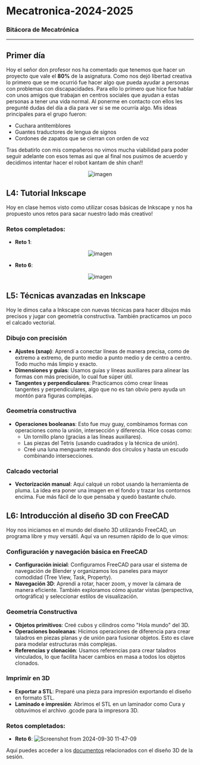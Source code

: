 # Mecatronica-2024-2025
### Bitácora de Mecatrónica
-------------------------------------------------------------
## Primer día
Hoy el señor don profesor nos ha comentado que tenemos que hacer un proyecto que vale el **80%** de la asignatura. Como nos dejó libertad creativa lo primero que se me ocurrió fue hacer algo que pueda ayudar a personas con problemas con discapacidades. Para ello lo primero que hice fue hablar con unos amigos que trabajan en centros sociales que ayudan a estas personas a tener una vida normal. Al ponerme en contacto con ellos les pregunté dudas del día a día para ver si se me ocurría algo. Mis ideas principales para el grupo fueron:

- Cuchara antitemblores
- Guantes traductores de lengua de signos
- Cordones de zapatos que se cierran con orden de voz

Tras debatirlo con mis compañeros no vimos mucha viabilidad para poder seguir adelante con esos temas asi que al final nos pusimos de acuerdo y decidimos intentar hacer el robot kantam de shin chan!!


<div align="center">
  <img src="https://github.com/user-attachments/assets/128acd29-ff4f-4f6f-bbd8-c0d0526493f2" alt="imagen">
</div>



## L4: Tutorial Inkscape
Hoy en clase hemos visto como utilizar cosas básicas de Inkscape y nos ha propuesto unos retos para sacar nuestro lado más creativo!


### Retos completados:
- **Reto 1**: 
<div align="center">
  <img src="https://github.com/user-attachments/assets/592dc438-32d7-4425-8b8e-dfb0d99c9c58" alt="imagen">
</div>

- **Reto 6**: 
<div align="center">
  <img src="https://github.com/user-attachments/assets/b4027637-2a07-4311-be16-e0aa1d9ba0a9" alt="imagen">
</div>

## L5: Técnicas avanzadas en Inkscape

Hoy le dimos caña a Inkscape con nuevas técnicas para hacer dibujos más precisos y jugar con geometría constructiva. También practicamos un poco el calcado vectorial.

### Dibujo con precisión
- **Ajustes (snap)**: Aprendí a conectar líneas de manera precisa, como de extremo a extremo, de punto medio a punto medio y de centro a centro. Todo mucho más limpio y exacto.
- **Dimensiones y guías**: Usamos guías y líneas auxiliares para alinear las formas con más precisión, lo cual fue súper útil.
- **Tangentes y perpendiculares**: Practicamos cómo crear líneas tangentes y perpendiculares, algo que no es tan obvio pero ayuda un montón para figuras complejas.

### Geometría constructiva
- **Operaciones booleanas**: Esto fue muy guay, combinamos formas con operaciones como la unión, intersección y diferencia. Hice cosas como:
  - Un tornillo plano (gracias a las líneas auxiliares).
  - Las piezas del Tetris (usando cuadrados y la técnica de unión).
  - Creé una luna menguante restando dos círculos y hasta un escudo combinando intersecciones.

### Calcado vectorial
- **Vectorización manual**: Aquí calqué un robot usando la herramienta de pluma. La idea era poner una imagen en el fondo y trazar los contornos encima. Fue más fácil de lo que pensaba y quedó bastante chulo.


## L6: Introducción al diseño 3D con FreeCAD

Hoy nos iniciamos en el mundo del diseño 3D utilizando FreeCAD, un programa libre y muy versátil. Aquí va un resumen rápido de lo que vimos:

### Configuración y navegación básica en FreeCAD
- **Configuración inicial**: Configuramos FreeCAD para usar el sistema de navegación de Blender y organizamos los paneles para mayor comodidad (Tree View, Task, Property).
- **Navegación 3D**: Aprendí a rotar, hacer zoom, y mover la cámara de manera eficiente. También exploramos cómo ajustar vistas (perspectiva, ortográfica) y seleccionar estilos de visualización.

### Geometría Constructiva
- **Objetos primitivos**: Creé cubos y cilindros como "Hola mundo" del 3D.
- **Operaciones booleanas**: Hicimos operaciones de diferencia para crear taladros en piezas planas y de unión para fusionar objetos. Esto es clave para modelar estructuras más complejas.
- **Referencias y clonación**: Usamos referencias para crear taladros vinculados, lo que facilita hacer cambios en masa a todos los objetos clonados.

### Imprimir en 3D
- **Exportar a STL**: Preparé una pieza para impresión exportando el diseño en formato STL.
- **Laminado e impresión**: Abrimos el STL en un laminador como Cura y obtuvimos el archivo .gcode para la impresora 3D.

### Retos completados:
- **Reto 6**:
![Screenshot from 2024-09-30 11-47-09](https://github.com/user-attachments/assets/64e178b4-2999-443b-81a0-f268a0d74d03)

Aquí puedes acceder a los [documentos](https://github.com/LiamSaboridoSueiro/Mecatronica-2024-2025/blob/main/Docs/L6%20FreeCad/anillodemoniaco.FCStd) relacionados con el diseño 3D de la sesión.


